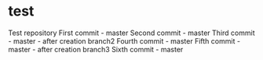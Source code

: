 # test
Test repository
First commit - master
Second commit - master
Third commit - master - after creation branch2
Fourth commit - master 
Fifth commit - master - after creation branch3
Sixth commit - master 